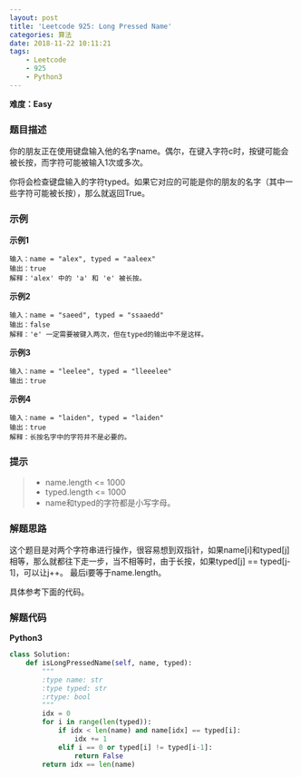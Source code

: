 ```yaml
---
layout: post
title: 'Leetcode 925: Long Pressed Name'
categories: 算法
date: 2018-11-22 10:11:21
tags:
    - Leetcode
    - 925
    - Python3
---
```

**难度：Easy**
### 题目描述
你的朋友正在使用键盘输入他的名字name。偶尔，在键入字符c时，按键可能会被长按，而字符可能被输入1次或多次。

你将会检查键盘输入的字符typed。如果它对应的可能是你的朋友的名字（其中一些字符可能被长按），那么就返回True。

### 示例
**示例1**
```shell
输入：name = "alex", typed = "aaleex"
输出：true
解释：'alex' 中的 'a' 和 'e' 被长按。
```
<!--more-->
**示例2**
```shell
输入：name = "saeed", typed = "ssaaedd"
输出：false
解释：'e' 一定需要被键入两次，但在typed的输出中不是这样。
```
**示例3**
```shell
输入：name = "leelee", typed = "lleeelee"
输出：true
```
**示例4**
```shell
输入：name = "laiden", typed = "laiden"
输出：true
解释：长按名字中的字符并不是必要的。
```

### 提示
> * name.length <= 1000
> * typed.length <= 1000
> * name和typed的字符都是小写字母。

### 解题思路
这个题目是对两个字符串进行操作，很容易想到双指针，如果name[i]和typed[j]相等，那么就都往下走一步，当不相等时，由于长按，如果typed[j] == typed[j-1]，可以让j++。
最后i要等于name.length。

具体参考下面的代码。

### 解题代码
**Python3**
```python
class Solution:
    def isLongPressedName(self, name, typed):
        """
        :type name: str
        :type typed: str
        :rtype: bool
        """
        idx = 0
        for i in range(len(typed)):
            if idx < len(name) and name[idx] == typed[i]:
                idx += 1
            elif i == 0 or typed[i] != typed[i-1]:
                return False
        return idx == len(name)
```